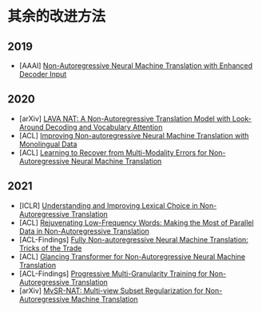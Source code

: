 # 其余的改进方法
## 2019
- [AAAI] [Non-Autoregressive Neural Machine Translation with Enhanced Decoder Input](https://arxiv.org/pdf/1812.09664.pdf)


## 2020
- [arXiv] [LAVA NAT: A Non-Autoregressive Translation Model with Look-Around Decoding and Vocabulary Attention](https://arxiv.org/pdf/2002.03084.pdf)
- [ACL] [Improving Non-autoregressive Neural Machine Translation with Monolingual Data](https://aclanthology.org/2020.acl-main.171.pdf)
- [ACL] [Learning to Recover from Multi-Modality Errors for Non-Autoregressive Neural Machine Translation](https://aclanthology.org/2020.acl-main.277.pdf)


## 2021
- [ICLR] [Understanding and Improving Lexical Choice in Non-Autoregressive Translation](https://arxiv.org/pdf/2012.14583.pdf)
- [ACL] [Rejuvenating Low-Frequency Words: Making the Most of Parallel Data in Non-Autoregressive Translation](https://aclanthology.org/2021.acl-long.266.pdf)
- [ACL-Findings] [Fully Non-autoregressive Neural Machine Translation: Tricks of the Trade](https://aclanthology.org/2021.findings-acl.11.pdf)
- [ACL] [Glancing Transformer for Non-Autoregressive Neural Machine Translation](https://aclanthology.org/2021.acl-long.155.pdf)
- [ACL-Findings] [Progressive Multi-Granularity Training for Non-Autoregressive Translation](https://aclanthology.org/2021.findings-acl.247.pdf)
- [arXiv] [MvSR-NAT: Multi-view Subset Regularization for Non-Autoregressive Machine Translation](https://arxiv.org/pdf/2108.08447.pdf)